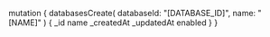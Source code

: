mutation {
    databasesCreate(
        databaseId: "[DATABASE_ID]",
        name: "[NAME]"
    ) {
        _id
        name
        _createdAt
        _updatedAt
        enabled
    }
}
